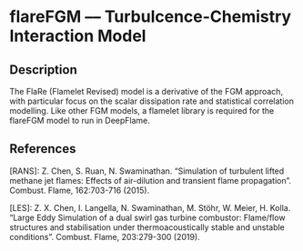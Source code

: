 flareFGM –– Turbulcence-Chemistry Interaction Model
==============

Description
--------------
The FlaRe (Flamelet Revised) model is a derivative of the FGM approach, with particular focus on the scalar dissipation rate and statistical correlation modelling. Like other FGM models, a flamelet library is required for the flareFGM model to run in DeepFlame. 


References
-----------
[RANS]: Z. Chen, S. Ruan, N. Swaminathan. “Simulation of turbulent lifted methane jet flames: Effects of air-dilution and transient flame propagation”. Combust. Flame, 162:703-716 (2015).

[LES]: Z. X. Chen, I. Langella, N. Swaminathan, M. Stöhr, W. Meier, H. Kolla. “Large Eddy Simulation of a dual swirl gas turbine combustor: Flame/flow structures and stabilisation under thermoacoustically stable and unstable conditions”. Combust. Flame, 203:279-300 (2019).
